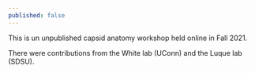 ```yaml
---
published: false
---
```


This is un unpublished capsid anatomy workshop held online in Fall 2021.

There were contributions from the White lab (UConn) and the Luque lab (SDSU).
